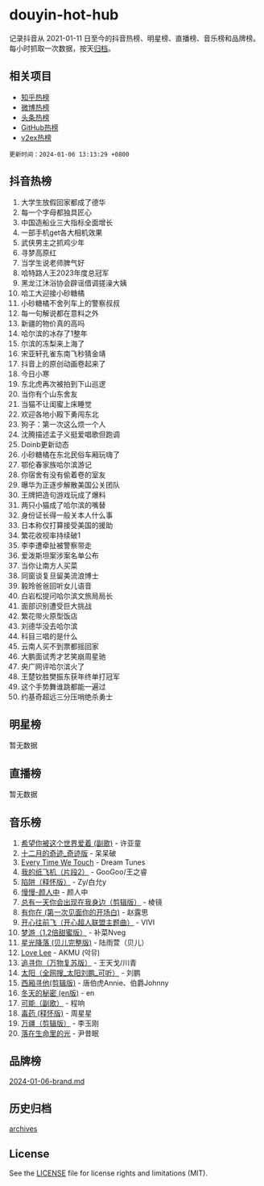 # douyin-hot-hub

记录抖音从 2021-01-11 日至今的抖音热榜、明星榜、直播榜、音乐榜和品牌榜。每小时抓取一次数据，按天[归档](archives)。

## 相关项目

- [知乎热榜](https://github.com/lonnyzhang423/zhihu-hot-hub)
- [微博热榜](https://github.com/lonnyzhang423/weibo-hot-hub)
- [头条热榜](https://github.com/lonnyzhang423/toutiao-hot-hub)
- [GitHub热榜](https://github.com/lonnyzhang423/github-hot-hub)
- [v2ex热榜](https://github.com/lonnyzhang423/v2ex-hot-hub)


`更新时间：2024-01-06 13:13:29 +0800`

## 抖音热榜

1. 大学生放假回家都成了德华
1. 每一个字母都独具匠心
1. 中国造船业三大指标全面增长
1. 一部手机get各大相机效果
1. 武侠男主之抓鸡少年
1. 寻梦高原红
1. 当学生说老师脾气好
1. 哈特路人王2023年度总冠军
1. 黑龙江沐浴协会辟谣借调搓澡大姨
1. 哈工大迎接小砂糖橘
1. 小砂糖橘不舍列车上的警察叔叔
1. 每一句解说都在意料之外
1. 新疆的物价真的高吗
1. 哈尔滨的冰存了1整年
1. 尔滨的冻梨来上海了
1. 宋亚轩孔雀东南飞秒猜金靖
1. 抖音上的原创动画卷起来了
1. 今日小寒
1. 东北虎再次被拍到下山巡逻
1. 当你有个山东舍友
1. 当猫不让闺蜜上床睡觉
1. 欢迎各地小殿下勇闯东北
1. 狗子：第一次这么烦一个人
1. 沈腾描述孟子义挺爱唱歌但跑调
1. Doinb更新动态
1. 小砂糖橘在东北民俗车厢玩嗨了
1. 鄂伦春家族哈尔滨游记
1. 你宿舍有没有偷着卷的室友
1. 曝华为正逐步解散美国公关团队
1. 王牌把造句游戏玩成了爆料
1. 两只小猫成了哈尔滨的嘴替
1. 身份证长得一般关本人什么事
1. 日本称仅打算接受美国的援助
1. 繁花收视率持续破1
1. 李李遭牵扯被警察带走
1. 爱泼斯坦案涉案名单公布
1. 当你让南方人买菜
1. 同窗谈复旦留美流浪博士
1. 毅玲爸爸回听女儿语音
1. 白岩松提问哈尔滨文旅局局长
1. 面部识别遭受巨大挑战
1. 繁花带火原型饭店
1. 刘德华没去哈尔滨
1. 科目三唱的是什么
1. 云南人买不到票都摇回家
1. 大鹏面试秀才艺笑崩周星驰
1. 央广网评哈尔滨火了
1. 王楚钦胜樊振东获年终单打冠军
1. 这个手势舞谁跳都能一遍过
1. 约基奇超远三分压哨绝杀勇士

## 明星榜

暂无数据

## 直播榜

暂无数据

## 音乐榜

1. [希望你被这个世界爱着 (副歌)](https://sf3-cdn-tos.douyinstatic.com/obj/tos-cn-ve-2774/oUHCmWQfZlE3QQBKBeD8rCFLpJzPgCpImhsxMt) - 许亚童
1. [十二月的奇迹_奇迹版](https://sf86-cdn-tos.douyinstatic.com/obj/tos-cn-ve-2774/oMslvA9FBzGMGHnyUuoiiUjtIAXfMz6tzwByW8) - 呆呆破
1. [Every Time We Touch](https://sf3-cdn-tos.douyinstatic.com/obj/tos-cn-ve-2774/ogN6lUKQeBBfEVhIOMikG1CcJjugxk1tztZyhP) - Dream Tunes
1. [我的纸飞机（片段2）](https://sf6-cdn-tos.douyinstatic.com/obj/tos-cn-ve-2774/oM2ZrKcg2CD5AeRB2gkeXOFB1IxAGJdZPazYHf) - GooGoo/王之睿
1. [陷阱（释怀版）](https://sf6-cdn-tos.douyinstatic.com/obj/tos-cn-ve-2774/oE8C21LeZrzKLDFfQYgMzx4GAIHageG5IzayY7) - Zy/白允y
1. [慢慢-颜人中](https://sf3-cdn-tos.douyinstatic.com/obj/tos-cn-ve-2774/ocjHNfBXdBxQNC8ZGAeoLMFTUgtBg8bkExunDC) - 颜人中
1. [总有一天你会出现在我身边（剪辑版）](https://sf86-cdn-tos.douyinstatic.com/obj/tos-cn-ve-2774/oMLsHwhWW7CYoAhoWB9EXUQIzNBsfAJxpAoxCU) - 棱镜
1. [有你在 (第一次见面你的开场白)](https://sf6-cdn-tos.douyinstatic.com/obj/tos-cn-ve-2774/oAthrQ3ClJBfI57uBoFEgNDYtNCZ0TSYQQfxQ0) - 赵露思
1. [开心往前飞（开心超人联盟主题曲）](https://sf86-cdn-tos.douyinstatic.com/obj/tos-cn-ve-2774/9d8fb7c82cf1421fb93a9fe925275e0a) - VIVI
1. [梦游（1.2倍甜蜜版）](https://sf6-cdn-tos.douyinstatic.com/obj/tos-cn-ve-2774/o4gyAUm8hwufoEABmwVIiQtHsFuGzAEEWtNMzo) - 补菜Nveg
1. [星光降落 (贝儿完整版)](https://sf6-cdn-tos.douyinstatic.com/obj/tos-cn-ve-2774/okwB9hAwyAtsFFkFBzAX1hOOfQuIoMNs0W2Mwr) - 陆雨萱（贝儿）
1. [Love Lee](https://sf86-cdn-tos.douyinstatic.com/obj/tos-cn-ve-2774/o05GbkJGbCBTdDnMtB0fwOYgkeZp23vrWQDQBS) - AKMU (악뮤)
1. [追寻你（万物复苏版）](https://sf86-cdn-tos.douyinstatic.com/obj/tos-cn-ve-2774/oYeAZJsbjIDit9APmBg8u6uDUQnHmoCf3gbo74) - 王天戈/川青
1. [太阳（全网搜_太阳刘鹏_可听）](https://sf86-cdn-tos.douyinstatic.com/obj/tos-cn-ve-2774/ogWbyIQnlBFImVbeDocRdCIYtBHlbJXgfZMvgz) - 刘鹏
1. [西厢寻他(剪辑版)](https://sf3-cdn-tos.douyinstatic.com/obj/tos-cn-ve-2774/oUsAVfAQKlRNxEv5qxvIB8o5qmIWUcXbzJKJhw) - 唐伯虎Annie、伯爵Johnny
1. [冬天的秘密 (en版)](https://sf3-cdn-tos.douyinstatic.com/obj/tos-cn-ve-2774/okIuMHDdzyf3FjGK4Lphe1vfHcQaPIHAg0Z4CR) - en
1. [可能（副歌）](https://sf86-cdn-tos.douyinstatic.com/obj/tos-cn-ve-2774/cde1731888894259b333569393c2fb51) - 程响
1. [毒药 (释怀版)](https://sf86-cdn-tos.douyinstatic.com/obj/tos-cn-ve-2774/oYILMEAzspdZBIzy4frJNB8ZHPHWAhiwowd4Ad) - 周星星
1. [万疆（剪辑版）](https://sf3-cdn-tos.douyinstatic.com/obj/tos-cn-ve-2774/ooG7oVgFlDTelKCjCsTTobQvbdtj1BBQXnfZd8) - 李玉刚
1. [落在生命里的光](https://sf3-cdn-tos.douyinstatic.com/obj/tos-cn-ve-2774/d9ffa8c090124ea58bb10df9b510c01d) - 尹昔眠

## 品牌榜

[2024-01-06-brand.md](archives/2024-01-06-brand.md)

## 历史归档

[archives](archives)

## License

See the [LICENSE](LICENSE) file for license rights and limitations (MIT).
